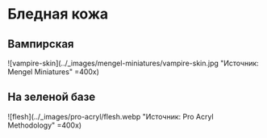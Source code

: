 # Бледная кожа

## Вампирская

![vampire-skin](../_images/mengel-miniatures/vampire-skin.jpg "Источник: Mengel Miniatures" =400x)

## На зеленой базе

![flesh](../_images/pro-acryl/flesh.webp "Источник: Pro Acryl Methodology" =400x)
